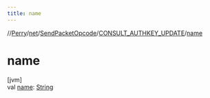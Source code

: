 ```yaml
---
title: name
---
```

//[Perry](../../../../index.html)/[net](../../index.html)/[SendPacketOpcode](../index.html)/[CONSULT_AUTHKEY_UPDATE](index.html)/[name](name.html)



# name



[jvm]\
val [name](name.html): [String](https://kotlinlang.org/api/latest/jvm/stdlib/kotlin/-string/index.html)




